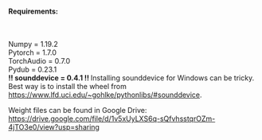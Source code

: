 <h4> Requirements: </h4> <br>

Numpy = 1.19.2 <br>
Pytorch = 1.7.0 <br>
TorchAudio = 0.7.0 <br>
Pydub = 0.23.1 <br>
<b>  !! sounddevice = 0.4.1 !! </b> Installing sounddevice for Windows can be tricky. Best way is to install the wheel from https://www.lfd.uci.edu/~gohlke/pythonlibs/#sounddevice. 

Weight files can be found in Google Drive:
https://drive.google.com/file/d/1v5xUyLXS6q-sQfvhsstqrOZm-4jTO3e0/view?usp=sharing
